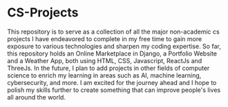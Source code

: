 # CS-Projects

This repository is to serve as a collection of all the major non-academic cs projects I have endeavored to complete in my free time to gain more exposure to various technologies and sharpen my coding expertise. So far, this repository holds 
an Online Marketplace in Django, a Portfolio Website and a Weather App, both using HTML, CSS, Javascript, ReactJs and ThreeJs. In the future, I plan to add projects in other fields of computer science to enrich my learning in areas such as AI, machine learning,
cybersecurity, and more. I am excited for the journey ahead and I hope to polish my skills further to create something that can improve people's lives all around the world.
